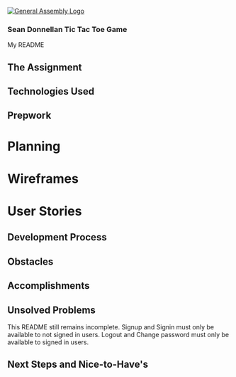 [![General Assembly Logo](https://camo.githubusercontent.com/1a91b05b8f4d44b5bbfb83abac2b0996d8e26c92/687474703a2f2f692e696d6775722e636f6d2f6b6538555354712e706e67)](https://generalassemb.ly/education/web-development-immersive)

### Sean Donnellan Tic Tac Toe Game
My README

## The Assignment


## Technologies Used


## Prepwork
# Planning
# Wireframes
# User Stories


## Development Process


## Obstacles


## Accomplishments


## Unsolved Problems
This README still remains incomplete.
Signup and Signin must only be available to not signed in users.
Logout and Change password must only be available to signed in users.

## Next Steps and Nice-to-Have's
